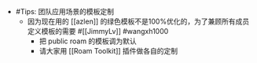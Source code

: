 - #Tips: 团队应用场景的模板定制
    - 因为现在用的 [[azlen]] 的绿色模板不是100%优化的，为了兼顾所有成员定义模板的需要 #[[JimmyLv]] #wangxh1000
        - 把 public roam 的模板调为默认
        - 请大家用 [[Roam Toolkit]] 插件做各自的定制

